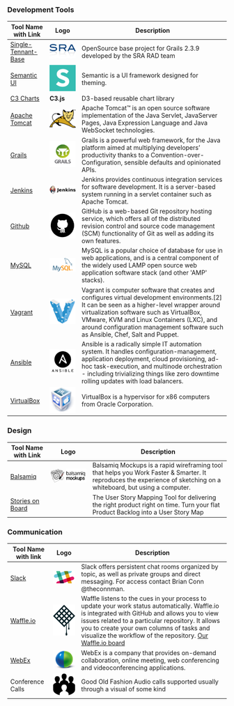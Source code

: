 ### Development Tools 
| Tool Name with Link | Logo | Description  |
| ------------- |------------| -----|
| [Single-Tennant-Base](https://github.com/SRARAD/SingleTenantBase) | ![](https://github.com/SRA-18F-GSA-Agile-Services/checkFDA/blob/dev/project_resources/Team_Overview/Tools_Photos/SRA.jpg)   | OpenSource base project for Grails 2.3.9 developed by the SRA RAD team 
| [Semantic UI](http://semantic-ui.com/) | ![](https://github.com/SRA-18F-GSA-Agile-Services/checkFDA/blob/dev/project_resources/Team_Overview/Tools_Photos/Semantic.png)  | Semantic is a UI framework designed for theming.
| [C3 Charts](http://c3js.org/) | **C3.js**  | D3-based reusable chart library
| [Apache Tomcat](http://tomcat.apache.org/) | ![](https://github.com/SRA-18F-GSA-Agile-Services/checkFDA/blob/dev/project_resources/Team_Overview/Tools_Photos/tomcat.png) | Apache Tomcat™ is an open source software implementation of the Java Servlet, JavaServer Pages, Java Expression Language and Java WebSocket technologies. 
| [Grails](http://grails.org/index.html) | ![](https://github.com/SRA-18F-GSA-Agile-Services/checkFDA/blob/dev/project_resources/Team_Overview/Tools_Photos/grails.png)  | Grails is a powerful web framework, for the Java platform aimed at multiplying developers’ productivity thanks to a Convention-over-Configuration, sensible defaults and opinionated APIs.
| [Jenkins](https://jenkins-ci.org/) | ![](https://github.com/SRA-18F-GSA-Agile-Services/checkFDA/blob/dev/project_resources/Team_Overview/Tools_Photos/Jenkins.png)  | Jenkins provides continuous integration services for software development. It is a server-based system running in a servlet container such as Apache Tomcat.
| [Github](https://github.com/)| ![](https://github.com/SRA-18F-GSA-Agile-Services/checkFDA/blob/dev/project_resources/Team_Overview/Tools_Photos/github.jpeg)  | GitHub is a web-based Git repository hosting service, which offers all of the distributed revision control and source code management (SCM) functionality of Git as well as adding its own features.
| [MySQL](https://www.mysql.com/) | ![](https://github.com/SRA-18F-GSA-Agile-Services/checkFDA/blob/dev/project_resources/Team_Overview/Tools_Photos/mysql.png) | MySQL is a popular choice of database for use in web applications, and is a central component of the widely used LAMP open source web application software stack (and other 'AMP' stacks). 
| [Vagrant](http://www.vagrantup.com) | ![](https://github.com/SRA-18F-GSA-Agile-Services/checkFDA/blob/dev/project_resources/Team_Overview/Tools_Photos/vagrant.png)  |Vagrant is computer software that creates and configures virtual development environments.[2] It can be seen as a higher-level wrapper around virtualization software such as VirtualBox, VMware, KVM and Linux Containers (LXC), and around configuration management software such as Ansible, Chef, Salt and Puppet.
| [Ansible](http://www.ansible.com/home) | ![](https://github.com/SRA-18F-GSA-Agile-Services/checkFDA/blob/dev/project_resources/Team_Overview/Tools_Photos/ansible.png) | Ansible is a radically simple IT automation system. It handles configuration-management, application deployment, cloud provisioning, ad-hoc task-execution, and multinode orchestration - including trivializing things like zero downtime rolling updates with load balancers.
| [VirtualBox](https://www.virtualbox.org) | ![](https://github.com/SRA-18F-GSA-Agile-Services/checkFDA/blob/dev/project_resources/Team_Overview/Tools_Photos/virtualbox.png)  | VirtualBox is a hypervisor for x86 computers from Oracle Corporation.

### Design 
| Tool Name with Link      | Logo | Description  |
| ------------- |------------| -----|
| [Balsamiq](https://balsamiq.com/) | ![](https://github.com/SRA-18F-GSA-Agile-Services/checkFDA/blob/dev/project_resources/Team_Overview/Tools_Photos/balsamiq.png) | Balsamiq Mockups is a rapid wireframing tool that helps you Work Faster & Smarter. It reproduces the experience of sketching on a whiteboard, but using a computer.
| [Stories on Board](http://storiesonboard.com/) | | The User Story Mapping Tool for delivering the right product right on time. Turn your flat Product Backlog into a User Story Map 

### Communication 

| Tool Name with link | Logo | Description  |
| ------------- |------------| -----|
| [Slack](https://slack.com/)| ![](https://github.com/SRA-18F-GSA-Agile-Services/checkFDA/blob/dev/project_resources/Team_Overview/Tools_Photos/slack.jpeg)| Slack offers persistent chat rooms organized by topic, as well as private groups and direct messaging. For access contact Brian Conn @theconnman. 
| [Waffle.io](https://waffle.io/) | ![](https://github.com/SRA-18F-GSA-Agile-Services/checkFDA/blob/dev/project_resources/Team_Overview/Tools_Photos/waffleIO.png) | Waffle listens to the cues in your process to update your work status automatically. Waffle.io is integrated with GitHub and allows you to view issues related to a particular repository. It allows you to create your own columns of tasks and visualize the workflow of the repository. [Our Waffle.io board](https://waffle.io/SRA-18F-GSA-Agile-Services/checkFDA)
| [WebEx](https://waffle.io/) | ![](https://github.com/SRA-18F-GSA-Agile-Services/checkFDA/blob/dev/project_resources/Team_Overview/Tools_Photos/WebEx.jpg) | WebEx is a company that provides on-demand collaboration, online meeting, web conferencing and videoconferencing applications. 
| Conference Calls | ![](https://github.com/SRA-18F-GSA-Agile-Services/checkFDA/blob/dev/project_resources/Team_Overview/Tools_Photos/conferenceCall.png) | Good Old Fashion Audio calls supported usually through a visual of some kind